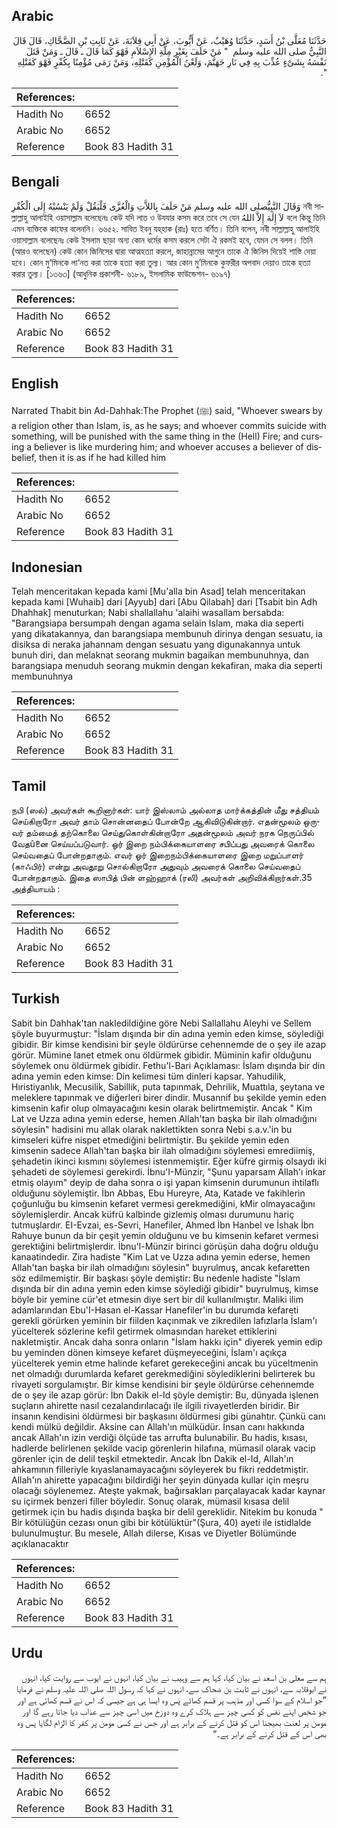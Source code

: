 ## Arabic


<div dir="rtl" lang="ar" style={{fontSize:'larger',backgroundColor:'#f8f9fa',padding:20}}>
حَدَّثَنَا مُعَلَّى بْنُ أَسَدٍ، حَدَّثَنَا وُهَيْبٌ، عَنْ أَيُّوبَ، عَنْ أَبِي قِلاَبَةَ، عَنْ ثَابِتِ بْنِ الضَّحَّاكِ، قَالَ قَالَ النَّبِيُّ صلى الله عليه وسلم ‏ "‏ مَنْ حَلَفَ بِغَيْرِ مِلَّةِ الإِسْلاَمِ فَهْوَ كَمَا قَالَ ـ قَالَ ـ وَمَنْ قَتَلَ نَفْسَهُ بِشَىْءٍ عُذِّبَ بِهِ فِي نَارِ جَهَنَّمَ، وَلَعْنُ الْمُؤْمِنِ كَقَتْلِهِ، وَمَنْ رَمَى مُؤْمِنًا بِكُفْرٍ فَهْوَ كَقَتْلِهِ ‏"‏‏.‏
</div>
<div style={{backgroundColor:'#f8f9fa',padding:20, marginBottom: 10}}><table> <thead> <tr> <th>References:</th> <th></th> </tr> </thead> <tbody><tr><td>Hadith No</td><td>6652</td></tr><tr><td>Arabic No</td><td>6652</td></tr><tr><td>Reference</td><td>Book 83 Hadith 31</td></tr></tbody></table></div>

## Bengali


<div dir="ltr" lang="bn" style={{fontSize:'larger',backgroundColor:'#f8f9fa',padding:20}}>
وَقَالَ النَّبِيُّصلى الله عليه وسلم مَنْ حَلَفَ بِاللاَّتِ وَالْعُزَّى فَلْيَقُلْ وَلَمْ يَنْسُبْهُ إِلَى الْكُفْرِ নবী সাল্লাল্লাহু আলাইহি ওয়াসাল্লাম বলেছেনঃ কেউ যদি লাত ও উযযার কসম করে তবে সে যেন لاَ إِلٰهَ إِلاَّ اللهُ বলে কিন্তু তিনি এমন ব্যক্তিকে কাফের বলেননি। ৬৬৫২. সাবিত ইবনু যহ্‌হাক (রাঃ) হতে বর্ণিত। তিনি বলেন, নবী সাল্লাল্লাহু আলাইহি ওয়াসাল্লাম বলেছেনঃ কেউ ইসলাম ছাড়া অন্য কোন ধর্মের কসম করলে সেটা ঐ রকমই হবে, যেমন সে বলল। তিনি (আরও বলেছেন) কেউ কোন জিনিসের দ্বারা আত্মহত্যা করলে, জাহান্নামের আগুনে তাকে ঐ জিনিস দিয়েই শাস্তি দেয়া হবে। কোন মু’মিনকে লা‘নত করা তাকে হত্যা করা তুল্য। আর কোন মু’মিনকে কুফরীর অপবাদ দেয়াও তাকে হত্যা করার তুল্য। [১৩৬৩] (আধুনিক প্রকাশনী- ৬১৮৯, ইসলামিক ফাউন্ডেশন- ৬১৯৭)
</div>
<div style={{backgroundColor:'#f8f9fa',padding:20, marginBottom: 10}}><table> <thead> <tr> <th>References:</th> <th></th> </tr> </thead> <tbody><tr><td>Hadith No</td><td>6652</td></tr><tr><td>Arabic No</td><td>6652</td></tr><tr><td>Reference</td><td>Book 83 Hadith 31</td></tr></tbody></table></div>

## English


<div dir="ltr" lang="en" style={{fontSize:'larger',backgroundColor:'#f8f9fa',padding:20}}>
Narrated Thabit bin Ad-Dahhak:The Prophet (ﷺ) said, "Whoever swears by a religion other than Islam, is, as he says; and whoever commits suicide with something, will be punished with the same thing in the (Hell) Fire; and cursing a believer is like murdering him; and whoever accuses a believer of disbelief, then it is as if he had killed him
</div>
<div style={{backgroundColor:'#f8f9fa',padding:20, marginBottom: 10}}><table> <thead> <tr> <th>References:</th> <th></th> </tr> </thead> <tbody><tr><td>Hadith No</td><td>6652</td></tr><tr><td>Arabic No</td><td>6652</td></tr><tr><td>Reference</td><td>Book 83 Hadith 31</td></tr></tbody></table></div>

## Indonesian


<div dir="ltr" lang="id" style={{fontSize:'larger',backgroundColor:'#f8f9fa',padding:20}}>
Telah menceritakan kepada kami [Mu'alla bin Asad] telah menceritakan kepada kami [Wuhaib] dari [Ayyub] dari [Abu Qilabah] dari [Tsabit bin Adh Dhahhak] menuturkan; Nabi shallallahu 'alaihi wasallam bersabda: "Barangsiapa bersumpah dengan agama selain Islam, maka dia seperti yang dikatakannya, dan barangsiapa membunuh dirinya dengan sesuatu, ia disiksa di neraka jahannam dengan sesuatu yang digunakannya untuk bunuh diri, dan melaknat seorang mukmin bagaikan membunuhnya, dan barangsiapa menuduh seorang mukmin dengan kekafiran, maka dia seperti membunuhnya
</div>
<div style={{backgroundColor:'#f8f9fa',padding:20, marginBottom: 10}}><table> <thead> <tr> <th>References:</th> <th></th> </tr> </thead> <tbody><tr><td>Hadith No</td><td>6652</td></tr><tr><td>Arabic No</td><td>6652</td></tr><tr><td>Reference</td><td>Book 83 Hadith 31</td></tr></tbody></table></div>

## Tamil


<div dir="ltr" lang="ta" style={{fontSize:'larger',backgroundColor:'#f8f9fa',padding:20}}>
நபி (ஸல்) அவர்கள் கூறினார்கள்: யார் இஸ்லாம் அல்லாத மார்க்கத்தின் மீது சத்தியம் செய்கிறாரோ அவர் தாம் சொன்னதைப் போன்றே ஆகிவிடுகின்றார். எதன்மூலம் ஒருவர் தம்மைத் தற்கொலை செய்துகொள்கின்றாரோ அதன்மூலம் அவர் நரக நெருப்பில் வேதûனை செய்யப்படுவார். ஓர் இறை நம்பிக்கையாளரை சபிப்பது அவரைக் கொலை செய்வதைப் போன்றதாகும். எவர் ஓர் இறைநம்பிக்கையாளரை இறை மறுப்பாளர் (காஃபிர்) என்று அவதூறு சொல்கிறாரோ அதுவும் அவரைக் கொலை செய்வதைப் போன்றதாகும். இதை ஸாபித் பின் ளஹ்ஹாக் (ரலி) அவர்கள் அறிவிக்கிறார்கள்.35 அத்தியாயம் :
</div>
<div style={{backgroundColor:'#f8f9fa',padding:20, marginBottom: 10}}><table> <thead> <tr> <th>References:</th> <th></th> </tr> </thead> <tbody><tr><td>Hadith No</td><td>6652</td></tr><tr><td>Arabic No</td><td>6652</td></tr><tr><td>Reference</td><td>Book 83 Hadith 31</td></tr></tbody></table></div>

## Turkish


<div dir="ltr" lang="tr" style={{fontSize:'larger',backgroundColor:'#f8f9fa',padding:20}}>
Sabit bin Dahhak'tan nakledildiğine göre Nebi Sallallahu Aleyhi ve Sellem şöyle buyurmuştur: "İslam dışında bir din adına yemin eden kimse, söylediği gibidir. Bir kimse kendisini bir şeyle öldürürse cehennemde de o şey ile azap görür. Mümine lanet etmek onu öldürmek gibidir. Müminin kafir olduğunu söylemek onu öldürmek gibidir. Fethu'l-Bari Açıklaması: İslam dışında bir din adına yemin eden kimse: Din kelimesi tüm dinleri kapsar. Yahudilik, Hıristiyanlık, Mecusilik, Sabillik, puta tapınmak, Dehrilik, Muattıla, şeytana ve meleklere tapınmak ve diğerleri birer dindir. Musannif bu şekilde yemin eden kimsenin kafir olup olmayacağını kesin olarak belirtmemiştir. Ancak " Kim Lat ve Uzza adına yemin ederse, hemen Allah'tan başka bir ilah olmadığını söylesin" hadisini mu allak olarak naklettikten sonra Nebi s.a.v.'in bu kimseleri küfre nispet etmediğini belirtmiştir. Bu şekilde yemin eden kimsenin sadece Allah'tan başka bir ilah olmadığını söylemesi emrediimiş, şehadetin ikinci kısmını söylemesi istenmemiştir. Eğer küfre girmiş olsaydı iki şehadeti de söylemesi gerekirdi. İbnu'I-Münzir, "Şunu yaparsam Allah'ı inkar etmiş olayım" deyip de daha sonra o işi yapan kimsenin durumunun ihtilaflı olduğunu söylemiştir. İbn Abbas, Ebu Hureyre, Ata, Katade ve fakihlerin çoğunluğu bu kimsenin kefaret vermesi gerekmediğini, kMir olmayacağını söylemişlerdir. Ancak küfrü kalbinde gizlemiş olması durumunu hariç tutmuşlardır. EI-Evzai, es-Sevri, Hanefiler, Ahmed İbn Hanbel ve İshak İbn Rahuye bunun da bir çeşit yemin olduğunu ve bu kimsenin kefaret vermesi gerektiğini belirtmişlerdir. İbnu'l-Münzir birinci görüşün daha doğru olduğu kanaatindedir. Zira hadiste "Kim Lat ve Uzza adına yemin ederse, hemen Allah'tan başka bir ilah olmadığını söylesin" buyrulmuş, ancak kefaretten söz edilmemiştir. Bir başkası şöyle demiştir: Bu nedenle hadiste "İslam dışında bir din adına yemin eden kimse söylediği gibidir" buyrulmuş, kimse böyle bir yemine cür'et etmesin diye sert bir dil kullanılmıştır. Maliki ilim adamlarından Ebu'I-Hasan el-Kassar Hanefiler'in bu durumda kefareti gerekli görürken yeminin bir fiilden kaçınmak ve zikredilen lafızlarla İslam'ı yücelterek sözlerine kefil getirmek olmasından hareket ettiklerini nakletmiştir. Ancak daha sonra onların "İslam hakkı için" diyerek yemin edip bu yeminden dönen kimseye kefaret düşmeyeceğini, İslam'ı açıkça yücelterek yemin etme halinde kefaret gerekeceğini ancak bu yüceltmenin net olmadığı durumlarda kefaret gerekmediğini söylediklerini belirterek bu rivayeti sorgulamıştır. Bir kimse kendisini bir şeyle öldürürse cehennemde de o şey ile azap görür: İbn Dakik el-Id şöyle demiştir: Bu, dünyada işlenen suçların ahirette nasıl cezalandırılacağı ile ilgili rivayetlerden biridir. Bir insanın kendisini öldürmesi bir başkasını öldürmesi gibi günahtır. Çünkü canı kendi mülkü değildir. Aksine can Allah'ın mülküdür. İnsan canı hakkında ancak Allah'ın izin verdiği ölçüde tas arrufta bulunabilir. Bu hadis, kısası, hadlerde belirlenen şekilde vacip görenlerin hilafına, mümasil olarak vacip görenler için de delil teşkil etmektedir. Ancak İbn Dakik el-Id, Allah'ın ahkamının filleriyle kıyaslanamayacağını söyleyerek bu fikri reddetmiştir. Allah'ın ahirette yapacağını bildirdiği her şeyin dünyada kullar için meşru olacağı söylenemez. Ateşte yakmak, bağırsakları parçalayacak kadar kaynar su içirmek benzeri filler böyledir. Sonuç olarak, mümasil kısasa delil getirmek için bu hadis dışında başka bir delil gereklidir. Nitekim bu konuda " Bir kötülüğün cezası onun gibi bir kötülüktür"(Şura, 40) ayeti ile istidlalde bulunulmuştur. Bu mesele, Allah dilerse, Kısas ve Diyetler Bölümünde açıklanacaktır
</div>
<div style={{backgroundColor:'#f8f9fa',padding:20, marginBottom: 10}}><table> <thead> <tr> <th>References:</th> <th></th> </tr> </thead> <tbody><tr><td>Hadith No</td><td>6652</td></tr><tr><td>Arabic No</td><td>6652</td></tr><tr><td>Reference</td><td>Book 83 Hadith 31</td></tr></tbody></table></div>

## Urdu


<div dir="rtl" lang="ur" style={{fontSize:'larger',backgroundColor:'#f8f9fa',padding:20}}>
ہم سے معلی بن اسعد نے بیان کیا، کہا ہم سے وہیب نے بیان کیا، انہوں نے ایوب سے روایت کیا، انہوں نے ابوقلابہ سے، انہوں نے ثابت بن ضحاک سے، انہوں نے کہا کہ رسول اللہ صلی اللہ علیہ وسلم نے فرمایا ”جو اسلام کے سوا کسی اور مذہب پر قسم کھائے پس وہ ایسا ہی ہے جیسی کہ اس نے قسم کھائی ہے اور جو شخص اپنے نفس کو کسی چیز سے ہلاک کرے وہ دوزخ میں اسی چیز سے عذاب دیا جاتا رہے گا اور مومن پر لعنت بھیجنا اس کو قتل کرنے کے برابر ہے اور جس نے کسی مومن پر کفر کا الزام لگایا پس وہ بھی اس کے قتل کرنے کے برابر ہے۔“
</div>
<div style={{backgroundColor:'#f8f9fa',padding:20, marginBottom: 10}}><table> <thead> <tr> <th>References:</th> <th></th> </tr> </thead> <tbody><tr><td>Hadith No</td><td>6652</td></tr><tr><td>Arabic No</td><td>6652</td></tr><tr><td>Reference</td><td>Book 83 Hadith 31</td></tr></tbody></table></div>